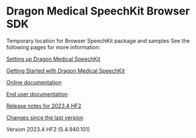 # Dragon Medical SpeechKit Browser SDK
Temporary location for Browser SpeechKit package and samples
See the following pages for more information:

[Setting up Dragon Medical SpeechKit](https://review.learn.microsoft.com/en-us/industry/healthcare/speechkit/browser/setup?branch=main)

[Getting Started with Dragon Medical SpeechKit](https://review.learn.microsoft.com/en-us/industry/healthcare/speechkit/concepts/getting-started?branch=main)

[Online documentation](https://review.learn.microsoft.com/en-us/industry/healthcare/speechkit/browser/?branch=main)

[End user documentation](https://review.learn.microsoft.com/en-us/industry/healthcare/speechkit/enduser/end-user-help?branch=main)

[Release notes for 2023.4 HF2](https://review.learn.microsoft.com/en-us/industry/healthcare/speechkit/release-notes/browser-2023.4-hotfix-2?branch=main)

[Changes since the last version](https://review.learn.microsoft.com/en-us/industry/healthcare/speechkit/release-notes/browser-2023.4-hotfix-2?branch=main#solved-issues-in-version-20234-hotfix-2-54-r1-hf2)

Version 2023.4 HF2 (5.4.940.101)